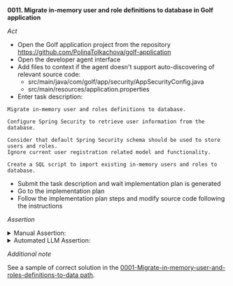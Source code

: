 **0011. Migrate in-memory user and role definitions to database in Golf application**

*Act*

- Open the Golf application project from the repository https://github.com/PolinaTolkachova/golf-application
- Open the developer agent interface
- Add files to context if the agent doesn't support auto-discovering of relevant source code:
    - src/main/java/com/golf/app/security/AppSecurityConfig.java
    - src/main/resources/application.properties
- Enter task description:

```
Migrate in-memory user and roles definitions to database.

Configure Spring Security to retrieve user information from the database.

Consider that default Spring Security schema should be used to store users and roles.
Ignore current user registration related model and functionality.

Create a SQL script to import existing in-memory users and roles to database.
```

- Submit the task description and wait implementation plan is generated
- Go to the implementation plan
- Follow the implementation plan steps and modify source code following the instructions

*Assertion*

<details>
<summary>Manual Assertion:</summary>
- Make sure, the following changes suggested in src/main/java/com/golf/app/security/AppSecurityConfig.java:
    - the method declaring InMemoryUserDetailsManager bean has been removed
    - added a method declaring UserDetailsService bean and creating JdbcUserDetailsManager as the bean implementation:

```java
    public UserDetailsService userDetailsService(DataSource dataSource) {
        JdbcUserDetailsManager users = new JdbcUserDetailsManager(dataSource);
        return users;
    }
```

- Make sure that a SQL script(s) to import existing in-memory users and roles to database is created.
    - The script has statements to create tables USERS and AUTHORITIES. An unique index is created for AUTHORITIES table for username, authority:

```sql
CREATE TABLE IF NOT EXISTS users (
    username VARCHAR(50) NOT NULL PRIMARY KEY,
    password VARCHAR(100) NOT NULL,
    enabled BOOLEAN NOT NULL
);

CREATE TABLE IF NOT EXISTS authorities (
    username VARCHAR(50) NOT NULL,
    authority VARCHAR(50) NOT NULL,
    CONSTRAINT fk_authorities_users FOREIGN KEY (username) REFERENCES users(username)
);

CREATE UNIQUE INDEX ix_auth_username ON authorities (username, authority);
```

    - The script has a statement inserting existing users into USERS table:

```sql
INSERT INTO users (username, password, enabled) VALUES
('user', '$2a$10$eWpP7/tdQM1gShtMC2dEtOReHUgRC6ImkoaKygE0JSRKDoDvOWLRW', true),
('1', '$2a$10$Uh7aJbjjCIZjfgfRYD2lxuWNAsFXZIfFDBnL/75yUh959WmtHK.VO', true),
('coach', '$2a$10$QAlLQjUrC9D/XlDkveCGm.oU53ufhXYqO7blYkL5OVL2LJRYooewq', true),
('a', '$2a$10$jn5UYee96Ay8OWss1QAAHO61hDakVLaUFmQ/fFiUmttQXMfLVfVUq', true);
```

    - The script has a statement inserting user roles into AUTHORITIES table:

```sql
INSERT INTO authorities (username, authority) VALUES
('user', 'ROLE_USER'),
('1', 'ROLE_USER'),
('coach', 'ROLE_COACH'),
('a', 'ROLE_ADMIN');
```

</details>

<details>
<summary>Automated LLM Assertion:</summary>
Make evaluation following steps described in [auto-llm-eval README](../auto-llm-eval/README.md).

</details>

*Additional note*

See a sample of correct solution in the [0001-Migrate-in-memory-user-and-roles-definitions-to-data path](exemplar/0001-Migrate-in-memory-user-and-roles-definitions-to-data.patch).
